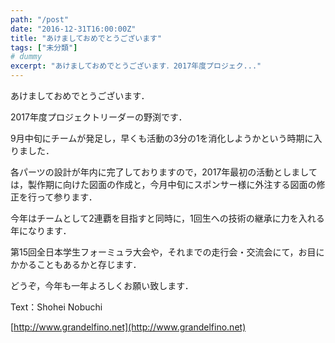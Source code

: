 ```yaml
---
path: "/post"
date: "2016-12-31T16:00:00Z"
title: "あけましておめでとうございます"
tags: ["未分類"]
# dummy
excerpt: "あけましておめでとうございます．2017年度プロジェク..."
---
```




[](31-1.png)

あけましておめでとうございます．

2017年度プロジェクトリーダーの野渕です．

9月中旬にチームが発足し，早くも活動の3分の1を消化しようかという時期に入りました．

各パーツの設計が年内に完了しておりますので，2017年最初の活動としましては，製作期に向けた図面の作成と，今月中旬にスポンサー様に外注する図面の修正を行って参ります．

今年はチームとして2連覇を目指すと同時に，1回生への技術の継承に力を入れる年になります．

第15回全日本学生フォーミュラ大会や，それまでの走行会・交流会にて，お目にかかることもあるかと存じます．

どうぞ，今年も一年よろしくお願い致します．

Text：Shohei Nobuchi

[http://www.grandelfino.net](http://www.grandelfino.net)

